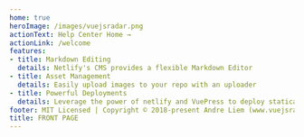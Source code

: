 ```yaml
---
home: true 
heroImage: /images/vuejsradar.png
actionText: Help Center Home →
actionLink: /welcome
features:
- title: Markdown Editing 
  details: Netlify's CMS provides a flexible Markdown Editor 
- title: Asset Management 
  details: Easily upload images to your repo with an uploader 
- title: Powerful Deployments
  details: Leverage the power of netlify and VuePress to deploy statically 
footer: MIT Licensed | Copyright © 2018-present Andre Liem (www.vuejsradar.com) 
title: FRONT PAGE
---
```

